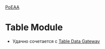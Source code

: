 [PoEAA](../../PoEAA.md)

# Table Module

- Удачно сочетается с [Table Data Gateway](../../DataSource/TableDataGateway/TableDataGateway.md)
